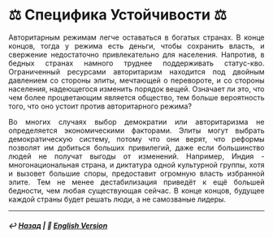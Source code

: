 # ⚖️ Специфика Устойчивости ⚖️

<p align="justify">Авторитарным режимам легче оставаться в богатых странах. В конце концов, тогда у режима есть деньги, чтобы сохранить власть, и свержение недостаточно привлекательно для населения. Напротив, в бедных странах намного труднее поддерживать статус-кво. Ограниченный ресурсами авторитаризм находится под двойным давлением со стороны элиты, мечтающей о перевороте, и со стороны населения, надеющегося изменить порядок вещей. Означает ли это, что чем более процветающим является общество, тем больше вероятность того, что оно устоит против авторитарного режима?</p>

<p align="justify">Во многих случаях выбор демократии или авторитаризма не определяется экономическими факторами. Элиты могут выбрать демократическую систему, потому что они верят, что реформы позволят им добиться больших привилегий, даже если большинство людей не получат выгоды от изменений. Например, Индия - многонациональная страна, и диктатура одной культурной группы, хотя и вызовет большие споры, предоставит огромную власть избранной элите. Тем не менее дестабилизация приведёт к ещё большей бедности, чем любая существующая сейчас. В конце концов, будущее каждой страны будет решать люди, а не самозваные лидеры.</p>

***

##### ↩️ [Назад](index-2.md) | 🗽 [English Version](specificity-stability.md)

